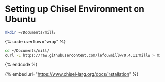 # Setting up Chisel Environment on Ubuntu





```bash
mkdir ~/Documents/mill/
```

{% code overflow="wrap" %}
```bash
cd ~/Documents/mill/
curl -L https://raw.githubusercontent.com/lefou/millw/0.4.11/millw > mill && chmod +x mill
```
{% endcode %}



















{% embed url="https://www.chisel-lang.org/docs/installation" %}
